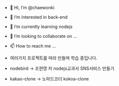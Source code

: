- 👋 Hi, I’m @chaewonki
- 👀 I’m interested in back-end
- 🌱 I’m currently learning nodejs
- 💞️ I’m looking to collaborate on ...
- 📫 How to reach me ...

- 여러가지 프로젝트를 따라 만들며 학습 중입니다. 
- nodebird -> 조현영 저 nodejs교과서 SNS서비스 만들기
- kakao-clone -> 노마드코더 kokoa-clone

<!---
chaewonki/chaewonki is a ✨ special ✨ repository because its `README.md` (this file) appears on your GitHub profile.
You can click the Preview link to take a look at your changes.
--->
